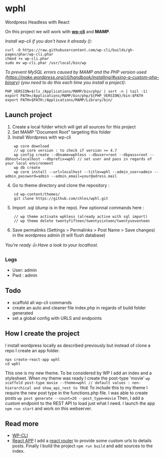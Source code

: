 # wphl
Wordpress Headless with React

On this project we will work with [**wp-cli**](https://make.wordpress.org/cli/handbook/installing/) and **MAMP**.

*Install wp-cli if you don't have it already ():*
```
curl -O https://raw.githubusercontent.com/wp-cli/builds/gh-pages/phar/wp-cli.phar
chmod +x wp-cli.phar
sudo mv wp-cli.phar /usr/local/bin/wp
```
*To prevent MySQL errors caused by MAMP and the PHP version used (https://make.wordpress.org/cli/handbook/installing/#using-a-custom-php-binary) (you need to do this each time you install a project):*
```
PHP_VERSION=$(ls /Applications/MAMP/bin/php/ | sort -n | tail -1)
export PATH=/Applications/MAMP/bin/php/${PHP_VERSION}/bin:$PATH
export PATH=$PATH:/Applications/MAMP/Library/bin/
```

## Launch project

1. Create a local folder which will get all sources for this project
2. Set MAMP "Document Root" targeting this folder
3. Install Wordpress with wp-cli
```
    wp core download
    // wp core version : to check if version >= 4.7
    wp config create --dbname=wphless --dbuser=root --dbpass=root --dbhost=localhost --dbprefix=wphl // set user and pass in regards of your local environment
    wp db create
    wp core install --url=localhost --title=wphl --admin_user=admin --admin_password=admin --admin_email=your@adress.mail
```
4. Go to theme directory and clone the repository :
```
    cd wp-content/themes/
    git clone https://github.com/chles/wphl.git
```
5. Import .sql (dump is in the repo). Few optionnal commands here :
```
    // wp theme activate wphless (already active with sql import)
    // wp theme delete twentyfifteen/twentysixteen/twentyseventeen
```
6. Save permalinks (Settings > Permalinks > Post Name > Save changes) in the wordpress admin (it will flush database)
   
 
*You're ready :+1: Have a look to your localhost.*

 
 ### Logs
 - User: admin
 - Pwd : admin


## Todo

- scaffold all wp-cli commands
- create an auto and cleaner file index.php in regards of build folder generated
- set a global config with URLS and endpoints




## How I create the project

I install wordpress locally as described previously but instead of clone a repo I create an app folder. 
```
npx create-react-app wphl
cd wphl
 ```
This one is my new theme. To be considered by WP I add an index and a stylesheet.
When my theme was ready I create the post-type 'movie'
`wp scaffold post-type movie --theme=wphl // default values : non-hierarchical and show_api_rest to TRUE`
To include this to my theme I require the new post type in the functions.php file.
I was able to create posts `wp post generate --count=20 --post_type=movie`
Then, I add a custom endpoint to the REST API to load just what I need.
I launch the app `npm run start` and work on this webserver.


## Read more

- [WP-CLI](https://developer.wordpress.org/cli/commands/)
- [React APP](https://github.com/facebook/create-react-app)
I add a [react router](https://reacttraining.com/react-router/) to provide some custom urls to details posts.
Finally I build the project `npm run build` and add sources to the index.
